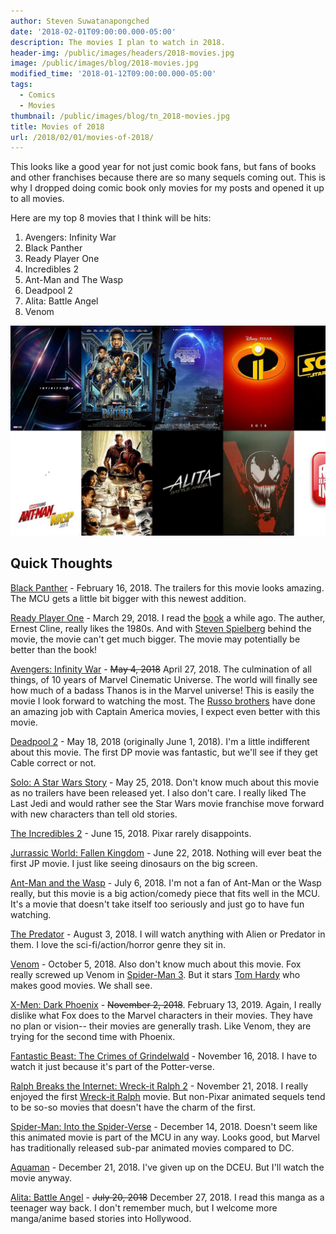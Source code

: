```yaml
---
author: Steven Suwatanapongched
date: '2018-02-01T09:00:00.000-05:00'
description: The movies I plan to watch in 2018.
header-img: /public/images/headers/2018-movies.jpg
image: /public/images/blog/2018-movies.jpg
modified_time: '2018-01-12T09:00:00.000-05:00'
tags:
  - Comics
  - Movies
thumbnail: /public/images/blog/tn_2018-movies.jpg
title: Movies of 2018
url: /2018/02/01/movies-of-2018/
---
```



This looks like a good year for not just comic book fans, but fans of books and other franchises because there are so many sequels coming out. This is why I dropped doing comic book only movies for my posts and opened it up to all movies.

Here are my top 8 movies that I think will be hits:

1. Avengers: Infinity War
2. Black Panther
3. Ready Player One
4. Incredibles 2
5. Ant-Man and The Wasp
6. Deadpool 2
7. Alita: Battle Angel
8. Venom

![Movies of 2018](/public/images/blog/2018-movies.jpg)

## Quick Thoughts

[Black Panther](http://www.imdb.com/title/tt1825683/) - February 16, 2018. The trailers for this movie looks amazing. The MCU gets a little bit bigger with this newest addition.

[Ready Player One](http://www.imdb.com/title/tt1677720/) - March 29, 2018. I read the [book](http://amzn.to/2DTgtTj) a while ago. The auther, Ernest Cline, really likes the 1980s. And with [Steven Spielberg](http://www.imdb.com/title/tt7133092/) behind the movie, the movie can't get much bigger. The movie may potentially be better than the book!

[Avengers: Infinity War](http://www.imdb.com/title/tt4154756/) - ~~May 4, 2018~~ April 27, 2018. The culmination of all things, of 10 years of Marvel Cinematic Universe. The world will finally see how much of a badass Thanos is in the Marvel universe! This is easily the movie I look forward to watching the most. The [Russo brothers](https://en.wikipedia.org/wiki/Russo_brothers) have done an amazing job with Captain America movies, I expect even better with this movie.

[Deadpool 2](http://www.imdb.com/title/tt5463162/) - May 18, 2018 (originally June 1, 2018). I'm a little indifferent about this movie. The first DP movie was fantastic, but we'll see if they get Cable correct or not.

[Solo: A Star Wars Story](http://www.imdb.com/title/tt3778644/) - May 25, 2018. Don't know much about this movie as no trailers have been released yet. I also don't care. I really liked The Last Jedi and would rather see the Star Wars movie franchise move forward with new characters than tell old stories.

[The Incredibles 2](http://www.imdb.com/title/tt3606756/) - June 15, 2018. Pixar rarely disappoints.

[Jurrassic World: Fallen Kingdom](http://www.imdb.com/title/tt4881806/) - June 22, 2018. Nothing will ever beat the first JP movie. I just like seeing dinosaurs on the big screen.

[Ant-Man and the Wasp](http://www.imdb.com/title/tt5095030) - July 6, 2018. I'm not a fan of Ant-Man or the Wasp really, but this movie is a big action/comedy piece that fits well in the MCU. It's a movie that doesn't take itself too seriously and just go to have fun watching.

[The Predator](http://www.imdb.com/title/tt3829266/) - August 3, 2018. I will watch anything with Alien or Predator in them. I love the sci-fi/action/horror genre they sit in.

[Venom](http://www.imdb.com/title/tt1270797/) - October 5, 2018. Also don't know much about this movie. Fox really screwed up Venom in [Spider-Man 3](http://www.imdb.com/title/tt0413300/). But it stars [Tom Hardy](http://www.imdb.com/name/nm0362766/) who makes good movies. We shall see.

[X-Men: Dark Phoenix](http://www.imdb.com/title/tt6565702/) - ~~November 2, 2018~~. February 13, 2019. Again, I really dislike what Fox does to the Marvel characters in their movies. They have no plan or vision-- their movies are generally trash. Like Venom, they are trying for the second time with Phoenix.

[Fantastic Beast: The Crimes of Grindelwald](http://www.imdb.com/title/tt4123430/) - November 16, 2018. I have to watch it just because it's part of the Potter-verse.

[Ralph Breaks the Internet: Wreck-it Ralph 2](http://www.imdb.com/title/tt5848272/) -  November 21, 2018. I really enjoyed the first [Wreck-it Ralph](http://www.imdb.com/title/tt1772341/) movie. But non-Pixar animated sequels tend to be so-so movies that doesn't have the charm of the first.

[Spider-Man: Into the Spider-Verse](http://www.imdb.com/title/tt4633694/) - December 14, 2018. Doesn't seem like this animated movie is part of the MCU in any way. Looks good, but Marvel has traditionally released sub-par animated movies compared to DC.

[Aquaman](http://www.imdb.com/title/tt1477834/) - December 21, 2018. I've given up on the DCEU. But I'll watch the movie anyway.

[Alita: Battle Angel](http://www.imdb.com/title/tt0437086/) - ~~July 20, 2018~~ December 27, 2018. I read this manga as a teenager way back. I don't remember much, but I welcome more manga/anime based stories into Hollywood.